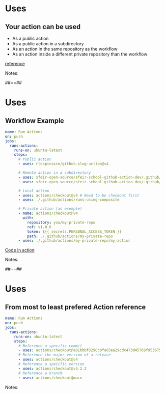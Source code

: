 <!-- .slide: -->

# Uses

## Your action can be used

* As a public action
* As a public action in a subdirectory
* As an action in the same repository as the workflow
* As an action inside a different private repository than the workflow

[reference](https://docs.github.com/en/actions/using-workflows/workflow-syntax-for-github-actions#jobsjob_idstepsuses)
<!-- .element: class="credits" -->

Notes:

##==##

<!-- .slide: class="with-code" -->

# Uses

## Workflow Example

```yaml [7-8|10-12|14-16|18-25]
name: Run Actions
on: push
jobs:
  runs-actions:
    runs-on: ubuntu-latest
    steps:
      # Public action
      - uses: rlespinasse/github-slug-action@v4

      # Remote action in a subdirectory
      - uses: sfeir-open-source/sfeir-school-github-action-dev/.github/actions/runs-using-node@main
      - uses: sfeir-open-source/sfeir-school-github-action-dev/.github/actions/runs-using-docker@main

      # Local action
      - uses: actions/checkout@v4 # Need to be checkout first
      - uses: ./.github/actions/runs-using-composite

      # Private action (as exemple)
      - name: actions/checkout@v4
        with:
          repository: you/my-private-repo
          ref: v1.0.0
          token: ${{ secrets.PERSONAL_ACCESS_TOKEN }}
          path: ./.github/actions/my-private-repo
      - uses: ./.github/actions/my-private-repo/my-action
```

[Code in action](https://github.com/sfeir-open-source/sfeir-school-github-action-dev/blob/main/.github/workflows/syntax.yaml)
<!-- .element: class="credits" -->

Notes:

##==##

<!-- .slide: class="with-code" -->

# Uses

## From most to least prefered Action reference

```yaml [7-8|9-10|11-12|13-14]
name: Run Actions
on: push
jobs:
  runs-actions:
    runs-on: ubuntu-latest
    steps:
      # Reference a specific commit
      - uses: actions/checkout@a81bbbf8298c0fa03ea29cdc473d45769f953675
      # Reference the major version of a release
      - uses: actions/checkout@v4
      # Reference a specific version
      - uses: actions/checkout@v4.2.2
      # Reference a branch
      - uses: actions/checkout@main
```

Notes:
